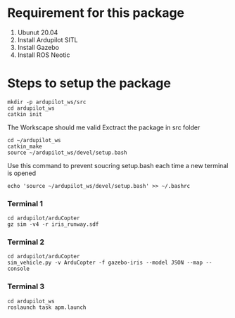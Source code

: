# Requirement for this package
1. Ubunut 20.04
2. Install Ardupilot SITL
3. Install Gazebo
4. Install ROS Neotic

# Steps to setup the package

```
mkdir -p ardupilot_ws/src
cd ardupilot_ws
catkin init
```
The Workscape should me valid
Exctract the package in src folder

```
cd ~/ardupilot_ws
catkin_make
source ~/ardupilot_ws/devel/setup.bash
```
Use this command to prevent soucring setup.bash each time a new terminal is opened
```
echo 'source ~/ardupilot_ws/devel/setup.bash' >> ~/.bashrc
```
### Terminal 1
```
cd ardupilot/arduCopter
gz sim -v4 -r iris_runway.sdf
```

### Terminal 2
```
cd ardupilot/arduCopter
sim_vehicle.py -v ArduCopter -f gazebo-iris --model JSON --map --console
```

### Terminal 3
```
cd ardupilot_ws
roslaunch task apm.launch
```